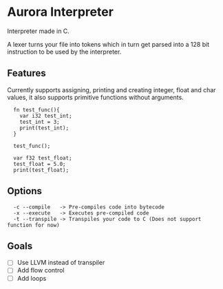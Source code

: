 # Aurora Interpreter

Interpreter made in C.

A lexer turns your file into tokens which in turn get parsed into a 128 bit instruction to be used by the interpreter.

## Features

Currently supports assigning, printing and creating integer, float and char values, it also supports primitive functions without arguments.

```
  fn test_func(){
    var i32 test_int;
    test_int = 3;
    print(test_int);
  }

  test_func();

  var f32 test_float;
  test_float = 5.0;
  print(test_float);
```

## Options
```
  -c --compile   -> Pre-compiles code into bytecode
  -x --execute   -> Executes pre-compiled code
  -t --transpile -> Transpiles your code to C (Does not support function for now)
```

## Goals
- [ ] Use LLVM instead of transpiler
- [ ] Add flow control
- [ ] Add loops